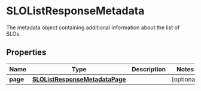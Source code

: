 

# SLOListResponseMetadata

The metadata object containing additional information about the list of SLOs.

## Properties

Name | Type | Description | Notes
------------ | ------------- | ------------- | -------------
**page** | [**SLOListResponseMetadataPage**](SLOListResponseMetadataPage.md) |  |  [optional]



